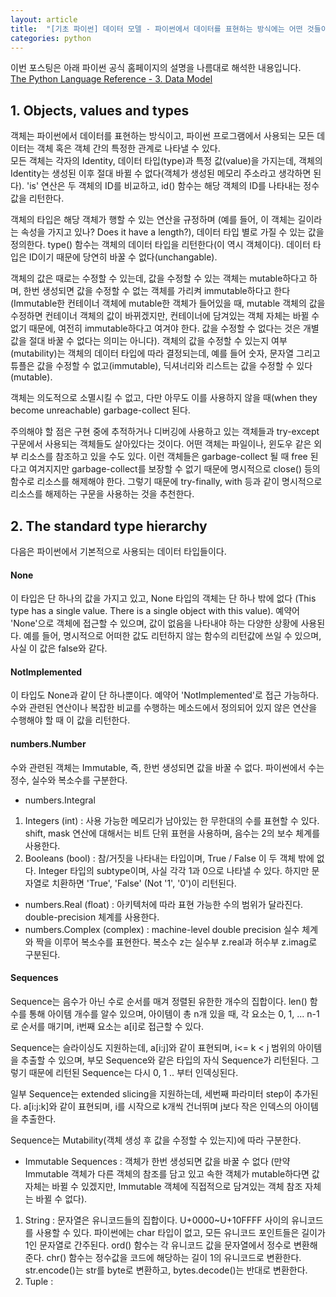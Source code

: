 ```yaml
---
layout: article
title:  "[기초 파이썬] 데이터 모델 - 파이썬에서 데이터를 표현하는 방식에는 어떤 것들이 있나"
categories: python
---
```


이번 포스팅은 아래 파이썬 공식 홈페이지의 설명을 나름대로 해석한 내용입니다.  
[The Python Language Reference - 3.  Data Model](https://docs.python.org/3/reference/datamodel.html)

## 1. Objects, values and types

객체는 파이썬에서 데이터를 표현하는 방식이고, 파이썬 프로그램에서 사용되는 모든 데이터는 객체 혹은 객체 간의 특정한 관계로 나타낼 수 있다.  
모든 객체는 각자의 Identity, 데이터 타입(type)과 특정 값(value)을 가지는데, 객체의 Identity는 생성된 이후 절대 바뀔 수 없다(객체가 생성된 메모리 주소라고 생각하면 된다). 'is' 연산은 두 객체의 ID를 비교하고, id() 함수는 해당 객체의 ID를 나타내는 정수값을 리턴한다.  

객체의 타입은 해당 객체가 행할 수 있는 연산을 규정하며 (예를 들어, 이 객체는 길이라는 속성을 가지고 있나? Does it have a length?), 데이터 타입 별로 가질 수 있는 값을 정의한다. type() 함수는 객체의 데이터 타입을 리턴한다(이 역시 객체이다). 데이터 타입은 ID이기 때문에 당연히 바꿀 수 없다(unchangable).  

객체의 값은 때로는 수정할 수 있는데, 값을 수정할 수 있는 객체는 mutable하다고 하며, 한번 생성되면 값을 수정할 수 없는 객체를 가리켜 immutable하다고 한다 (Immutable한 컨테이너 객체에 mutable한 객체가 들어있을 때, mutable 객체의 값을 수정하면 컨테이너 객체의 값이 바뀌겠지만, 컨테이너에 담겨있는 객체 자체는 바뀔 수 없기 때문에, 여전히 immutable하다고 여겨야 한다. 값을 수정할 수 없다는 것은 개별 값을 절대 바꿀 수 없다는 의미는 아니다). 객체의 값을 수정할 수 있는지 여부(mutability)는 객체의 데이터 타입에 따라 결정되는데, 예를 들어 숫자, 문자열 그리고 튜플은 값을 수정할 수 없고(immutable), 딕셔너리와 리스트는 값을 수정할 수 있다(mutable).

객체는 의도적으로 소멸시킬 수 없고, 다만 아무도 이를 사용하지 않을 때(when they become unreachable) garbage-collect 된다.  

주의해야 할 점은 구현 중에 추적하거나 디버깅에 사용하고 있는 객체들과 try-except 구문에서 사용되는 객체들도 살아있다는 것이다. 어떤 객체는 파일이나, 윈도우 같은 외부 리소스를 참조하고 있을 수도 있다. 이런 객체들은 garbage-collect 될 때 free 된다고 여겨지지만 garbage-collect를 보장할 수 없기 때문에 명시적으로 close() 등의 함수로 리소스를 해제해야 한다. 그렇기 때문에 try-finally, with 등과 같이 명시적으로 리소스를 해제하는 구문을 사용하는 것을 추천한다.  

## 2. The standard type hierarchy
다음은 파이썬에서 기본적으로 사용되는 데이터 타입들이다.  
#### None
이 타입은 단 하나의 값을 가지고 있고, None 타입의 객체는 단 하나 밖에 없다 (This type has a single value. There is a single object with this value). 예약어 'None'으로 객체에 접근할 수 있으며, 값이 없음을 나타내야 하는 다양한 상황에 사용된다. 예를 들어, 명시적으로 어떠한 값도 리턴하지 않는 함수의 리턴값에 쓰일 수 있으며, 사실 이 값은 false와 같다.  

#### NotImplemented
이 타입도 None과 같이 단 하나뿐이다. 예약어 'NotImplemented'로 접근 가능하다. 수와 관련된 연산이나 복잡한 비교를 수행하는 메소드에서 정의되어 있지 않은 연산을 수행해야 할 때 이 값을 리턴한다.

#### numbers.Number
수와 관련된 객체는 Immutable, 즉, 한번 생성되면 값을 바꿀 수 없다. 파이썬에서 수는 정수, 실수와 복소수를 구분한다.
- numbers.Integral
1. Integers (int) : 사용 가능한 메모리가 남아있는 한 무한대의 수를 표현할 수 있다. shift, mask 연산에 대해서는 비트 단위 표현을 사용하며, 음수는 2의 보수 체계를 사용한다.  
2. Booleans (bool) : 참/거짓을 나타내는 타입이며, True / False 이 두 객체 밖에 없다. Integer 타입의 subtype이며, 사실 각각 1과 0으로 나타낼 수 있다. 하지만 문자열로 치환하면 'True', 'False' (Not '1', '0')이 리턴된다.
- numbers.Real (float) : 아키텍처에 따라 표현 가능한 수의 범위가 달라진다. double-precision 체계를 사용한다.  
- numbers.Complex (complex) : machine-level double precision 실수 체계와 짝을 이루어 복소수를 표현한다. 복소수 z는 실수부 z.real과 허수부 z.imag로 구분된다. 

#### Sequences
Sequence는 음수가 아닌 수로 순서를 매겨 정렬된 유한한 개수의 집합이다. len() 함수를 통해 아이템 개수를 알수 있으며, 아이템이 총 n개 있을 때, 각 요소는 0, 1, ... n-1로 순서를 매기며, i번째 요소는 a\[i\]로 접근할 수 있다.  

Sequence는 슬라이싱도 지원하는데, a\[i:j\]와 같이 표현되며, i<= k < j 범위의 아이템을 추출할 수 있으며, 부모 Sequence와 같은 타입의 자식 Sequence가 리턴된다. 그렇기 때문에 리턴된 Sequence는 다시 0, 1 .. 부터 인덱싱된다.  

일부 Sequence는 extended slicing을 지원하는데, 세번째 파라미터 step이 추가된다. a\[i:j:k\]와 같이 표현되며, i를 시작으로 k개씩 건너뛰며 j보다 작은 인덱스의 아이템을 추출한다.  

Sequence는 Mutability(객체 생성 후 값을 수정할 수 있는지)에 따라 구분한다.  
- Immutable Sequences : 객체가 한번 생성되면 값을 바꿀 수 없다 (만약 Immutable 객체가 다른 객체의 참조를 담고 있고 속한 객체가 mutable하다면 값 자체는 바뀔 수 있겠지만, Immutable 객체에 직접적으로 담겨있는 객체 참조 자체는 바뀔 수 없다).  
1. String : 문자열은 유니코드들의 집합이다. U+0000~U+10FFFF 사이의 유니코드를 사용할 수 있다. 파이썬에는 char 타입이 없고, 모든 유니코드 포인트들은 길이가 1인 문자열로 간주된다. ord() 함수는 각 유니코드 값을 문자열에서 정수로 변환해준다. chr() 함수는 정수값을 코드에 해당하는 길이 1의 유니코드로 변환한다. str.encode()는 str를 byte로 변환하고, bytes.decode()는 반대로 변환한다.
2. Tuple : 
